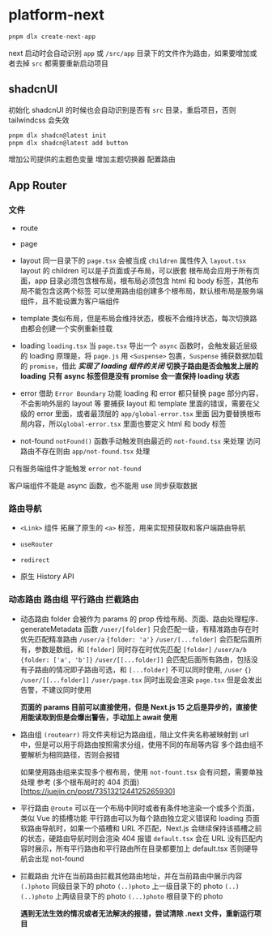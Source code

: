 # platform-next

```sh
pnpm dlx create-next-app
```

next 启动时会自动识别 `app` 或 `/src/app` 目录下的文件作为路由，如果要增加或者去掉 `src` 都需要重新启动项目

## shadcnUI

初始化 shadcnUI 的时候也会自动识别是否有 `src` 目录，重启项目，否则 tailwindcss 会失效

```sh
pnpm dlx shadcn@latest init
pnpm dlx shadcn@latest add button
```

增加公司提供的主题色变量
增加主题切换器
配置路由

## App Router

### 文件

- route
- page

- layout
  同一目录下的 `page.tsx` 会被当成 `children` 属性传入 `layout.tsx`
  layout 的 children 可以是子页面或子布局，可以嵌套
  根布局会应用于所有页面，app 目录必须包含根布局，根布局必须包含 html 和 body 标签，其他布局不能包含这两个标签
  可以使用路由组创建多个根布局，默认根布局是服务端组件，且不能设置为客户端组件

- template
  类似布局，但是布局会维持状态，模板不会维持状态，每次切换路由都会创建一个实例重新挂载

- loading
  `loading.tsx` 当 `page.tsx` 导出一个 `async` 函数时，会触发最近层级的 loading
  原理是，将 `page.js` 用 `<Suspense>` 包裹，`Suspense` 捕获数据加载的 `promise`，借此 ***实现了 loading 组件的关闭***
  **切换子路由是否会触发上层的 loading**
  **只有 async 标签但是没有 promise 会一直保持 loading 状态**

- error
  借助 `Error Boundary` 功能
  loading 和 error 都只替换 page 部分内容，不会影响外层的 layout 等
  要捕获 layout 和 template 里面的错误，需要在父级的 error 里面，或者最顶层的 `app/global-error.tsx` 里面
  因为要替换根布局内容，所以`global-error.tsx` 里面也要定义 html 和 body 标签

- not-found
  `notFound()` 函数手动触发则由最近的 `not-found.tsx` 来处理
  访问路由不存在则由 `app/not-found.tsx` 处理

只有服务端组件才能触发 `error` `not-found`

客户端组件不能是 async 函数，也不能用 use 同步获取数据

### 路由导航

- `<Link>` 组件
  拓展了原生的 `<a>` 标签，用来实现预获取和客户端路由导航

- `useRouter` 

- `redirect`

- 原生 History API

### 动态路由 路由组 平行路由 拦截路由

- 动态路由
  folder 会被作为 params 的 prop 传给布局、页面、路由处理程序、generateMetadata 函数
  `/user/[folder]` 只会匹配一级，有精准路由存在时优先匹配精准路由 `/user/a` `{folder: 'a'}`
  `/user/[...folder]` 会匹配后面所有，参数是数组，和 `[folder]` 同时存在时优先匹配 `[folder]` `/user/a/b` `{folder: ['a', 'b']}`
  `/user/[[...folder]]` 会匹配后面所有路由，包括没有子路由的情况即子路由可选，和 `[...folder]` 不可以同时使用, `/user` `{}`
  `/user/[[...folder]]` `/user/page.tsx` 同时出现会渲染 `page.tsx` 但是会发出告警，不建议同时使用

  **页面的 params 目前可以直接使用，但是 Next.js 15 之后是异步的，直接使用能读取到但是会爆出警告，手动加上 await 使用**

- 路由组
  `(routearr)` 将文件夹标记为路由组，阻止文件夹名称被映射到 url 中，但是可以用于将路由按照需求分组，使用不同的布局等内容
  多个路由组不要解析为相同路径，否则会报错

  如果使用路由组来实现多个根布局，使用 `not-fount.tsx` 会有问题，需要单独处理
  参考 (多个根布局时的 404 页面)[https://juejin.cn/post/7351321244125265930]

- 平行路由
  `@route` 可以在一个布局中同时或者有条件地渲染一个或多个页面，类似 Vue 的插槽功能
  平行路由可以为每个路由独立定义错误和 loading 页面
  软路由导航时，如果一个插槽和 URL 不匹配，Next.js 会继续保持该插槽之前的状态，硬路由导航时则会渲染 404 报错
  `default.tsx` 会在 URL 没有匹配内容时展示，所有平行路由和平行路由所在目录都要加上 default.tsx 否则硬导航会出现 not-found

- 拦截路由
  允许在当前路由拦截其他路由地址，并在当前路由中展示内容
  `(.)photo` 同级目录下的 photo
  `(..)photo` 上一级目录下的 photo
  `(..)(..)photo` 上两级目录下的 photo
  `(...)photo` 根目录下的 photo

  **遇到无法生效的情况或者无法解决的报错，尝试清除 .next 文件，重新运行项目**


